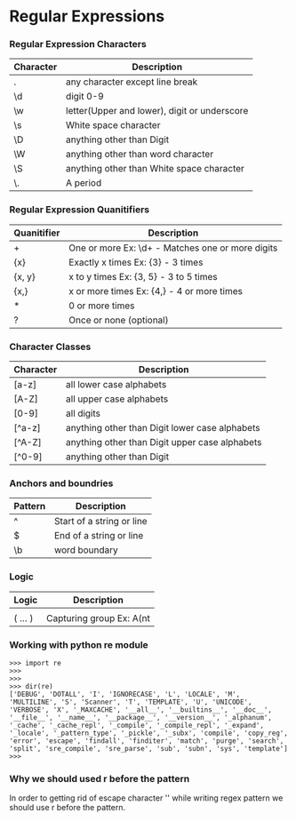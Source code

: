 # Regular Expressions

### Regular Expression Characters

|  Character    | Description                                  |
|---------------|----------------------------------------------|
|  .            | any character except line break              |
|  \d           | digit 0-9                                    |
|  \w           | letter(Upper and lower), digit or underscore |
|  \s           | White space character                        |
|  \D           | anything other than Digit                    |
|  \W           | anything other than word character           |
|  \S           | anything other than White space character    |
|  \\.           | A period                                     |


### Regular Expression Quanitifiers

|  Quanitifier  | Description                                      |
|---------------|--------------------------------------------------|
|  +            | One or more Ex: \d+ - Matches one or more digits |
|  {x}          | Exactly x times Ex: {3} - 3 times                |
|  {x, y}       | x to y times Ex: {3, 5} - 3 to 5 times           |
|  {x,}         | x or more times Ex: {4,} - 4 or more times       |
|  *            | 0 or more times                                  |
|  ?            | Once or none (optional)                          |


### Character Classes

|  Character    | Description                                    |
|---------------|------------------------------------------------|
|  [a-z]        | all lower case alphabets                       |
|  [A-Z]        | all upper case alphabets                       |
|  [0-9]        | all digits                                     |
|  [^a-z]       | anything other than Digit lower case alphabets |
|  [^A-Z]       | anything other than Digit upper case alphabets |
|  [^0-9]       | anything other than Digit                      |


### Anchors and boundries

|  Pattern      | Description               |
|---------------|---------------------------|
|  ^            | Start of a string or line |
|  $            | End of a string or line   |
|  \b           | word boundary             |


### Logic

|  Logic      | Description                                    |
|---------------|-------------------------------------------------------------|
|  |            | Alternation / OR operand                                    |
|  ( … )        | Capturing group Ex: A(nt|pple) Apple (captures "pple")      |


### Working with python re module

	>>> import re
	>>>
	>>>
	>>> dir(re)
	['DEBUG', 'DOTALL', 'I', 'IGNORECASE', 'L', 'LOCALE', 'M', 'MULTILINE', 'S', 'Scanner', 'T', 'TEMPLATE', 'U', 'UNICODE', 'VERBOSE', 'X', '_MAXCACHE', '__all__', '__builtins__', '__doc__', '__file__', '__name__', '__package__', '__version__', '_alphanum', '_cache', '_cache_repl', '_compile', '_compile_repl', '_expand', '_locale', '_pattern_type', '_pickle', '_subx', 'compile', 'copy_reg', 'error', 'escape', 'findall', 'finditer', 'match', 'purge', 'search', 'split', 'sre_compile', 'sre_parse', 'sub', 'subn', 'sys', 'template']
	>>>



 ### Why we should used r before the pattern

 In order to getting rid of escape character '\' while writing regex pattern we should use r before the pattern.
